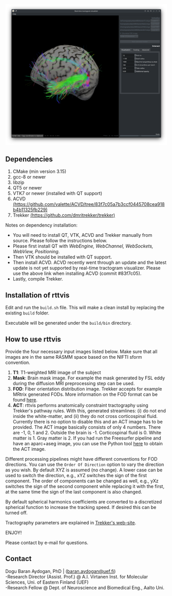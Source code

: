 <img src="gui.png" alt="Real-time tractogram visualizer" width="700" class="center"/>

## Dependencies
1. CMake (min version 3.15)
2. gcc-8 or newer
3. libzip
4. QT5 or newer
5. VTK7 or newer (installed with QT support)
6. ACVD [(https://github.com/valette/ACVD/tree/83f7c05a7b3ccf0445708cea918b4b11325fb229)](https://github.com/valette/ACVD/tree/83f7c05a7b3ccf0445708cea918b4b11325fb229)
7. Trekker [(https://github.com/dmritrekker/trekker)](https://github.com/dmritrekker/trekker)

Notes on dependency installation:
- You will need to install QT, VTK, ACVD and Trekker manually from source. Please follow the instructions below.
- Please first install QT with *WebEngine, WebChannel, WebSockets, WebView, Positioning*.
- Then VTK should be installed with QT support.
- Then install ACVD. ACVD recently went through an update and the latest update is not yet supported by real-time tractogram visualizer. Please use the above link when installing ACVD (commit #83f7c05).
- Lastly, compile Trekker.


## Installation of rttvis

Edit and run the `build.sh` file. This will make a clean install by replacing the existing `build` folder.

Executable will be generated under the `build/bin` directory.


## How to use rttvis

Provide the four necessary input images listed below. Make sure that all images are in the same RASMM space based on the NIFTI sform convention.

1. **T1**: T1-weighted MRI image of the subject
2. **Mask**: Brain mask image. For example the mask generated by FSL eddy during the diffusion MRI preprocessing step can be used.
3. **FOD**: Fiber orientation distribution image. Trekker accepts for example MRtrix generated FODs. More information on the FOD format can be found [here](https://dmritrekker.github.io/manual/trekker.html#tracking-options).
4. **ACT**: rttvis performs anatomically constraint tractography using Trekker's pathway rules. With this, generated streamlines: (i) do not end inside the white-matter, and (ii) they do not cross corticospinal fluid. Currently there is no option to disable this and an ACT image has to be provided. The ACT image basically consists of only 4 numbers. There are -1, 0, 1 and 2. Outside the brain is -1. Corticospinal fluid is 0. White matter is 1. Gray matter is 2. If you had run the Freesurfer pipeline and have an aparc+aseg image, you can use the Python tool [here](https://raw.githubusercontent.com/dmritrekker/trekker/master/extensions/tools/aparc%2Baseg_to_trekkerACTlabels.py) to obtain the ACT image.

Different processing pipelines might have different conventions for FOD directions. You can use the `Order Of Direction` option to vary the direction as you wish. By default XYZ is assumed (no change). A lower case can be used to switch the direction, e.g., xYZ switches the sign of the first component. The order of components can be changed as well, e.g., yXz switches the sign of the second component while replacing it with the first, at the same time the sign of the last component is also changed.

By default spherical harmonics coefficients are converted to a discretized spherical function to increase the tracking speed. If desired this can be turned off.

Tractography parameters are explained in [Trekker's web-site](https://dmritrekker.github.io).

ENJOY!

Please contact by e-mail for questions.

## Contact
Dogu Baran Aydogan, PhD | (<baran.aydogan@uef.fi>) <br>
-Research Director (Assist. Prof.) @ A.I. Virtanen Inst. for Molecular Sciences, Uni. of Eastern Finland (UEF) <br>
-Research Fellow @ Dept. of Neuroscience and Biomedical Eng., Aalto Uni.
